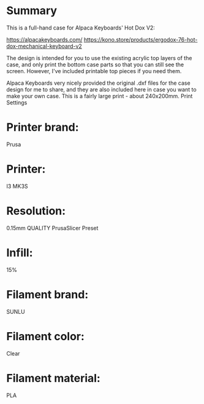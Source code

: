 # Summary

This is a full-hand case for Alpaca Keyboards' Hot Dox V2:

https://alpacakeyboards.com/
https://kono.store/products/ergodox-76-hot-dox-mechanical-keyboard-v2

The design is intended for you to use the existing acrylic top layers of the case, and only print the bottom case parts so that you can still see the screen. However, I've included printable top pieces if you need them.

Alpaca Keyboards very nicely provided the original .dxf files for the case design for me to share, and they are also included here in case you want to make your own case. This is a fairly large print - about 240x200mm.
Print Settings

# Printer brand:

Prusa

# Printer:

I3 MK3S

# Resolution:
0.15mm QUALITY PrusaSlicer Preset

# Infill:
15%

# Filament brand:

SUNLU

# Filament color:

Clear

# Filament material:

PLA
